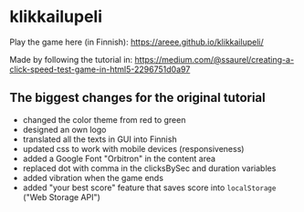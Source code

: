 # klikkailupeli
Play the game here (in Finnish): https://areee.github.io/klikkailupeli/

Made by following the tutorial in: https://medium.com/@ssaurel/creating-a-click-speed-test-game-in-html5-2296751d0a97

## The biggest changes for the original tutorial
- changed the color theme from red to green
- designed an own logo
- translated all the texts in GUI into Finnish
- updated css to work with mobile devices (responsiveness)
- added a Google Font "Orbitron" in the content area
- replaced dot with comma in the clicksBySec and duration variables
- added vibration when the game ends
- added "your best score" feature that saves score into ``localStorage`` ("Web Storage API")